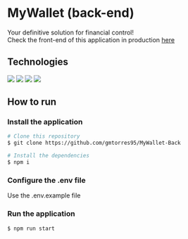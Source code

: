 # MyWallet (back-end)

Your definitive solution for financial control!\
Check the front-end of this application in production [here](https://my-wallet-front-i0ji62hu1-gmtorres95.vercel.app/)

## Technologies

<div styles="display: flex">
  <img src="https://img.shields.io/badge/Node.js-43853D?style=for-the-badge&logo=node.js&logoColor=white" />
  <img src="https://img.shields.io/badge/PostgreSQL-316192?style=for-the-badge&logo=postgresql&logoColor=white" />
  <img src="https://img.shields.io/badge/Express.js-404D59?style=for-the-badge" />
  <img src="https://img.shields.io/badge/Heroku-430098?style=for-the-badge&logo=heroku&logoColor=white" />
</div>

## How to run

### Install the application

```bash
# Clone this repository
$ git clone https://github.com/gmtorres95/MyWallet-Back

# Install the dependencies
$ npm i
```

### Configure the .env file

Use the .env.example file

### Run the application

```bash
$ npm run start
```

